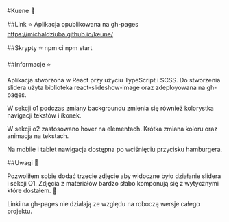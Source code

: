 #Kuene :dizzy:

##Link :star:
Aplikacja opublikowana na gh-pages
https://michaldziuba.github.io/keune/

##Skrypty :star:
npm ci
npm start

##Informacje :star:

Aplikacja stworzona w React przy użyciu TypeScript i SCSS.
Do stworzenia slidera użyta biblioteka react-slideshow-image oraz zdeployowana na gh-pages.

W sekcji o1 podczas zmiany backgroundu zmienia się również kolorystka navigacji tekstów i ikonek. 

W sekcji o2 zastosowano hover na elementach. 
Krótka zmiana koloru oraz animacja na tekstach.

Na mobile i tablet nawigacja dostępna po wciśnięciu przycisku hamburgera.


##Uwagi :construction:

Pozwoliłem sobie dodać trzecie zdjęcie aby widoczne było działanie slidera i sekcji O1. Zdjęcia z materiałów  bardzo słabo komponują się z wytycznymi które dostałem.  :see_no_evil:

Linki na gh-pages nie działają ze względu na roboczą wersje całego projektu.





